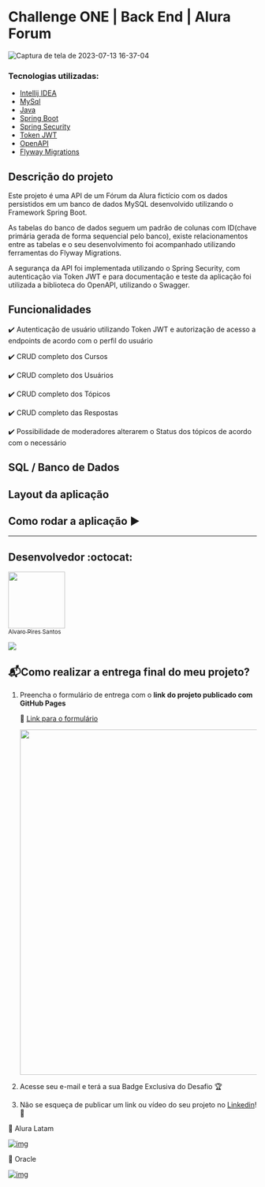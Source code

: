 # Challenge ONE | Back End | Alura Forum 


![Captura de tela de 2023-07-13 16-37-04](https://github.com/alvaropires/challenge-one-forum-alura/assets/94912998/e9fa82b4-7d37-4e61-ba32-e7d13f4f78bf)




### Tecnologias utilizadas:

- [Intellij IDEA](https://www.jetbrains.com/pt-br/idea/)
- [MySql](https://www.mysql.com/)
- [Java](https://www.java.com/pt-BR/)
- [Spring Boot](https://spring.io/)
- [Spring Security](https://start.spring.io/)
- [Token JWT](https://jwt.io/)
- [OpenAPI](https://www.openapis.org/)
- [Flyway Migrations](https://flywaydb.org/)


## Descrição do projeto

Este projeto é uma API de um Fórum da Alura fictício com os dados persistidos em um banco de dados MySQL desenvolvido utilizando o Framework Spring Boot.

As tabelas do banco de dados seguem um padrão de colunas com ID(chave primária gerada de forma sequencial pelo banco), existe relacionamentos entre as tabelas e o seu desenvolvimento foi acompanhado utilizando ferramentas do Flyway Migrations. 

A segurança da API foi implementada utilizando o Spring Security, com autenticação via Token JWT e para documentação e teste da aplicação foi utilizada a biblioteca do OpenAPI, utilizando o Swagger. 

## Funcionalidades

:heavy_check_mark: Autenticação de usuário utilizando Token JWT e autorização de acesso a endpoints de acordo com o perfil do usuário

:heavy_check_mark: CRUD completo dos Cursos

:heavy_check_mark: CRUD completo dos Usuários

:heavy_check_mark: CRUD completo dos Tópicos

:heavy_check_mark: CRUD completo das Respostas

:heavy_check_mark: Possibilidade de moderadores alterarem o Status dos tópicos de acordo com o necessário



## SQL / Banco de Dados

## Layout da aplicação

## Como rodar a aplicação :arrow_forward:


---

## Desenvolvedor :octocat:

[<img src="https://avatars.githubusercontent.com/u/94912998?s=96&v=4" width=115><br><sub>Alvaro Pires Santos</sub>](https://github.com/alvaropires)


<a href="https://www.linkedin.com/in/alvaro-pires-santos/" target="_blank">
<img src="https://img.shields.io/badge/-LinkedIn-%230077B5?style=for-the-badge&logo=linkedin&logoColor=white" target="_blank"></a>


## 📬Como realizar a entrega final do meu projeto?

1. Preencha o formulário de entrega com o **link do projeto publicado com GitHub Pages** 

   🔹 [Link para o formulário](https://lp.alura.com.br/alura-latam-entrega-challenge-one-portugues-back-end)

   <p align="center" >
     <img width="700" heigth="700" src="https://user-images.githubusercontent.com/91544872/218554361-c5fa616a-3232-4a21-998c-3b03fb7a0c8c.png">
</p>

2. Acesse seu e-mail e terá a sua Badge Exclusiva do Desafio 🏆

3. Não se esqueça de publicar um link ou vídeo do seu projeto no [Linkedin](https://www.linkedin.com/company/alura-latam/mycompany/)! 🏁

💙 Alura Latam

[![img](https://camo.githubusercontent.com/c00f87aeebbec37f3ee0857cc4c20b21fefde8a96caf4744383ebfe44a47fe3f/68747470733a2f2f696d672e736869656c64732e696f2f62616467652f2d4c696e6b6564496e2d2532333030373742353f7374796c653d666f722d7468652d6261646765266c6f676f3d6c696e6b6564696e266c6f676f436f6c6f723d7768697465)](https://www.linkedin.com/company/alura-latam/mycompany/)

🧡 Oracle

[![img](https://camo.githubusercontent.com/c00f87aeebbec37f3ee0857cc4c20b21fefde8a96caf4744383ebfe44a47fe3f/68747470733a2f2f696d672e736869656c64732e696f2f62616467652f2d4c696e6b6564496e2d2532333030373742353f7374796c653d666f722d7468652d6261646765266c6f676f3d6c696e6b6564696e266c6f676f436f6c6f723d7768697465)](https://www.linkedin.com/company/oracle/)
